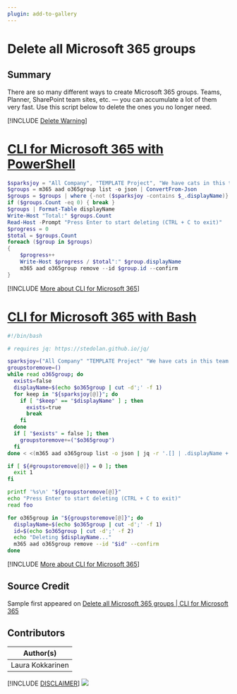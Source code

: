 ```yaml
---
plugin: add-to-gallery
---
```


# Delete all Microsoft 365 groups

## Summary

There are so many different ways to create Microsoft 365 groups. Teams, Planner, SharePoint team sites, etc. — you can accumulate a lot of them very fast. Use this script below to delete the ones you no longer need.
 
[!INCLUDE [Delete Warning](../../docfx/includes/DELETE-WARN.md)]

# [CLI for Microsoft 365 with PowerShell](#tab/cli-m365-ps)
```powershell
$sparksjoy = "All Company", "TEMPLATE Project", "We have cats in this team! Join!"
$groups = m365 aad o365group list -o json | ConvertFrom-Json
$groups = $groups | where {-not ($sparksjoy -contains $_.displayName)}
if ($groups.Count -eq 0) { break }
$groups | Format-Table displayName
Write-Host "Total:" $groups.Count
Read-Host -Prompt "Press Enter to start deleting (CTRL + C to exit)"
$progress = 0
$total = $groups.Count
foreach ($group in $groups)
{
    $progress++
    Write-Host $progress / $total":" $group.displayName
    m365 aad o365group remove --id $group.id --confirm
}
```
[!INCLUDE [More about CLI for Microsoft 365](../../docfx/includes/MORE-CLIM365.md)]
 
# [CLI for Microsoft 365 with Bash](#tab/m365cli-bash)
```bash
#!/bin/bash

# requires jq: https://stedolan.github.io/jq/

sparksjoy=("All Company" "TEMPLATE Project" "We have cats in this team! Join!")
groupstoremove=()
while read o365group; do
  exists=false
  displayName=$(echo $o365group | cut -d';' -f 1)
  for keep in "${sparksjoy[@]}"; do
    if [ "$keep" == "$displayName" ] ; then
      exists=true
      break
    fi
  done
  if [ "$exists" = false ]; then
    groupstoremove+=("$o365group")
  fi
done < <(m365 aad o365group list -o json | jq -r '.[] | .displayName + ";" + .id')

if [ ${#groupstoremove[@]} = 0 ]; then
  exit 1
fi

printf '%s\n' "${groupstoremove[@]}"
echo "Press Enter to start deleting (CTRL + C to exit)"
read foo

for o365group in "${groupstoremove[@]}"; do
  displayName=$(echo $o365group | cut -d';' -f 1)
  id=$(echo $o365group | cut -d';' -f 2)
  echo "Deleting $displayName..."
  m365 aad o365group remove --id "$id" --confirm
done
```
[!INCLUDE [More about CLI for Microsoft 365](../../docfx/includes/MORE-CLIM365.md)]


## Source Credit

Sample first appeared on [Delete all Microsoft 365 groups | CLI for Microsoft 365](https://pnp.github.io/cli-microsoft365/sample-scripts/aad/delete-m365-groups/)

## Contributors

| Author(s) |
|-----------|
| Laura Kokkarinen |


[!INCLUDE [DISCLAIMER](../../docfx/includes/DISCLAIMER.md)]
<img src="https://pnptelemetry.azurewebsites.net/script-samples/scripts/aad-delete-m365-groups" aria-hidden="true" />
